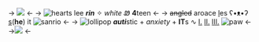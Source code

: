 -> ![](https://64.media.tumblr.com/23114b38dd44081e0aedb68e984dd0e9/026cbbc9b24e1367-26/s400x600/d2e7f4a3f04dbaa966d5cc173aec51448aac6730.pnj) <-
-> ![hearts](https://files.catbox.moe/zxeb3w.gif) lee ***rin*** ✧ *white* Ꮺ **4**teen <-
-> ~~angled~~ aroace [l](https://rentry.co/rinsflags2)es ʕ•ᴥ•ʔ [s](https://en.pronouns.page/@ant_fucker98)(**he**) it ![sanrio](https://files.catbox.moe/ymq5zr.gif) <-
-> ![lollipop](https://files.catbox.moe/5tik6w.gif) ***auti***stic + *anxiety* + **IT**s ∿ [Ⅰ.](https://pin.it/1v2I6Mo) [Ⅱ.](https://www.tumblr.com/sakura-miku-my-love?source=share) [Ⅲ.](https://rentry.co/rins-links) ![paw](https://files.catbox.moe/pydo4p.gif) <-
->![](https://64.media.tumblr.com/6d9f93d5772f8d596a5220dbf879ff24/026cbbc9b24e1367-47/s400x600/0e793f2f487cf3a7760578264d04021040412aeb.pnj) <-